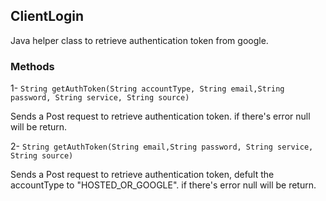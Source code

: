 ## ClientLogin

Java helper class to retrieve authentication token from google. 

### Methods
 1- `String getAuthToken(String accountType, String email,String password, String service, String source)`
 
 Sends a Post request to retrieve authentication token. if there's error null will be return.
 
 2- `String getAuthToken(String email,String password, String service, String source)`
 
 Sends a Post request to retrieve authentication token, defult the accountType to "HOSTED_OR_GOOGLE".  if there's error null will be return.